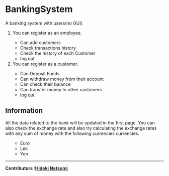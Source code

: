 # BankingSystem

A banking system with users(no GUI)


<ol>

<li>You can register as an employee.</li>
<ul>
   <li>Can add customers</li>
   <li>Check transactions history</li>
   <li>Check the history of each Customer</li>
   <li>log out</li>
  </ul> 
  
  
   <li>You can register as a customer.</li>
   </ol>
   <ol>
  <ul>
   <li>Can Deposit Funds</li>
   <li>Can withdraw money from their account</li>
   <li>Can check their balance</li>
   <li>Can transfer money to other customers</li>
   <li>log out</li>
  </ul>
   </ol>
   
  Information
  -
  
  All the data related to the bank will be updated in the first page.
  You can also check the exchange rate and also try calculating the exchange rates with any sum of money with the following currencies currencies.
  <ol>
  <ul>
  <li>Euro</li>
  <li>Lek</li>
  <li>Yen</li>
  </ul>
  </ol>
  
  ---
<strong>Contributors :[Hideki Natsumi](https://github.com/HidekiNatsumi) 
